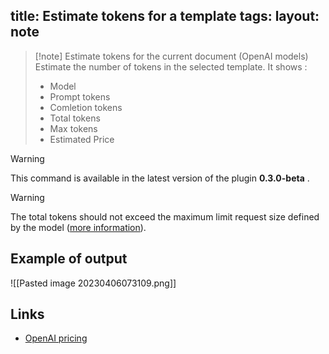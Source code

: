 title: Estimate tokens for a template
tags: 
layout: note 
---
> [!note] Estimate tokens for the current document (OpenAI models) 
> Estimate the number of tokens in the selected template. It shows : 
> * Model
> * Prompt tokens
> * Comletion tokens
> * Total tokens
> * Max tokens
> * Estimated Price

> [!warning] 
>  This command is available in the latest version of the plugin **0.3.0-beta** .

> [!warning] 
>  The total tokens should not exceed the maximum limit request size defined by the model ([more information](https://platform.openai.com/docs/models/gpt-3-5)). 


## Example of output
![[Pasted image 20230406073109.png]]

## Links
* [OpenAI pricing](https://openai.com/pricing)